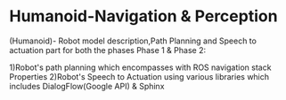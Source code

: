# Humanoid-Navigation & Perception
(Humanoid)- Robot model description,Path Planning and Speech to actuation part for both the phases
Phase 1 & Phase 2:


1)Robot's path planning which encompasses with ROS navigation stack Properties
2)Robot's Speech to Actuation using various libraries which includes DialogFlow(Google API) & Sphinx
